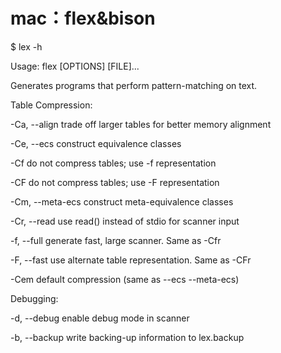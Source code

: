 # mac：flex&bison

$ lex -h

Usage: flex \[OPTIONS\] \[FILE\]...

Generates programs that perform pattern-matching on text.



Table Compression:

  -Ca, --align      trade off larger tables for better memory alignment

  -Ce, --ecs        construct equivalence classes

  -Cf               do not compress tables; use -f representation

  -CF               do not compress tables; use -F representation

  -Cm, --meta-ecs   construct meta-equivalence classes

  -Cr, --read       use read\(\) instead of stdio for scanner input

  -f, --full        generate fast, large scanner. Same as -Cfr

  -F, --fast        use alternate table representation. Same as -CFr

  -Cem              default compression \(same as --ecs --meta-ecs\)



Debugging:

  -d, --debug             enable debug mode in scanner

  -b, --backup            write backing-up information to lex.backup

